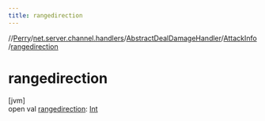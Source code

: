 ```yaml
---
title: rangedirection
---
```

//[Perry](../../../../index.html)/[net.server.channel.handlers](../../index.html)/[AbstractDealDamageHandler](../index.html)/[AttackInfo](index.html)/[rangedirection](rangedirection.html)



# rangedirection



[jvm]\
open val [rangedirection](rangedirection.html): [Int](https://kotlinlang.org/api/latest/jvm/stdlib/kotlin/-int/index.html)





